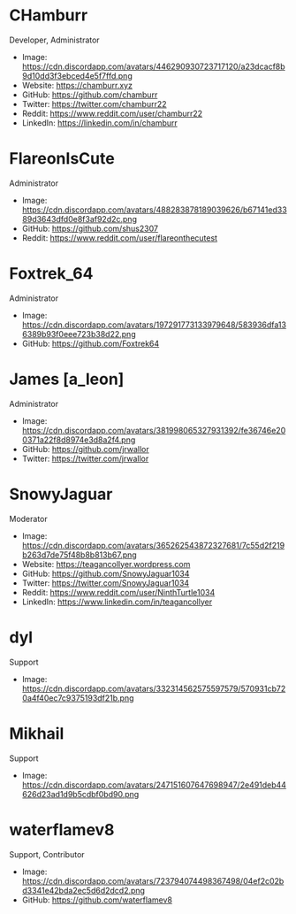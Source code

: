 # CHamburr

Developer, Administrator

- Image: https://cdn.discordapp.com/avatars/446290930723717120/a23dcacf8b9d10dd3f3ebced4e5f7ffd.png
- Website: https://chamburr.xyz
- GitHub: https://github.com/chamburr
- Twitter: https://twitter.com/chamburr22
- Reddit: https://www.reddit.com/user/chamburr22
- LinkedIn: https://linkedin.com/in/chamburr

# FlareonIsCute

Administrator

- Image: https://cdn.discordapp.com/avatars/488283878189039626/b67141ed3389d3643dfd0e8f3af92d2c.png
- GitHub: https://github.com/shus2307
- Reddit: https://www.reddit.com/user/flareonthecutest

# Foxtrek_64

Administrator

- Image: https://cdn.discordapp.com/avatars/197291773133979648/583936dfa136389b93f0eee723b38d22.png
- GitHub: https://github.com/Foxtrek64

# James [a_leon]

Administrator

- Image: https://cdn.discordapp.com/avatars/381998065327931392/fe36746e200371a22f8d8974e3d8a2f4.png
- GitHub: https://github.com/jrwallor
- Twitter: https://twitter.com/jrwallor

# SnowyJaguar

Moderator

- Image: https://cdn.discordapp.com/avatars/365262543872327681/7c55d2f219b263d7de75f48b8b813b67.png
- Website: https://teagancollyer.wordpress.com
- GitHub: https://github.com/SnowyJaguar1034
- Twitter: https://twitter.com/SnowyJaguar1034
- Reddit: https://www.reddit.com/user/NinthTurtle1034
- LinkedIn: https://www.linkedin.com/in/teagancollyer

# dyl

Support

- Image: https://cdn.discordapp.com/avatars/332314562575597579/570931cb720a4f40ec7c9375193df21b.png

# Mikhail

Support

- Image: https://cdn.discordapp.com/avatars/247151607647698947/2e491deb44626d23ad1d9b5cdbf0bd90.png

# waterflamev8

Support, Contributor

- Image: https://cdn.discordapp.com/avatars/723794074498367498/04ef2c02bd3341e42bda2ec5d6d2dcd2.png
- GitHub: https://github.com/waterflamev8
